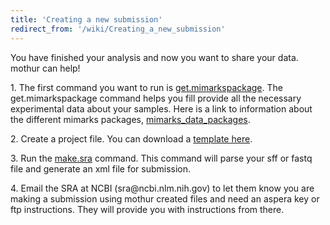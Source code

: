 ```yaml
---
title: 'Creating a new submission'
redirect_from: '/wiki/Creating_a_new_submission'
---
```

You have finished your analysis and now you want to share your data.
mothur can help!

1\. The first command you want to run is
[get.mimarkspackage](get.mimarkspackage). The
get.mimarkspackage command helps you fill provide all the necessary
experimental data about your samples. Here is a link to information
about the different mimarks packages,
[mimarks_data_packages](MIMarks_Data_Packages).

2\. Create a project file. You can download a [ template
here](Project_File).

3\. Run the [make.sra](make.sra) command. This command will
parse your sff or fastq file and generate an xml file for submission.

4\. Email the SRA at NCBI (sra\@ncbi.nlm.nih.gov) to let them know you
are making a submission using mothur created files and need an aspera
key or ftp instructions. They will provide you with instructions from
there.
